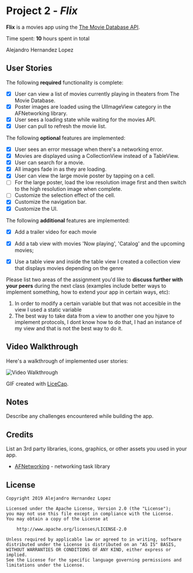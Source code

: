 # Project 2 - *Flix*

**Flix** is a movies app using the [The Movie Database API](http://docs.themoviedb.apiary.io/#).

Time spent: **10** hours spent in total

Alejandro Hernandez Lopez

## User Stories

The following **required** functionality is complete:

- [x] User can view a list of movies currently playing in theaters from The Movie Database.
- [x] Poster images are loaded using the UIImageView category in the AFNetworking library.
- [x] User sees a loading state while waiting for the movies API.
- [x] User can pull to refresh the movie list.

The following **optional** features are implemented:

- [x] User sees an error message when there's a networking error.
- [x] Movies are displayed using a CollectionView instead of a TableView.
- [x] User can search for a movie.
- [x] All images fade in as they are loading.
- [x] User can view the large movie poster by tapping on a cell.
- [ ] For the large poster, load the low resolution image first and then switch to the high resolution image when complete.
- [ ] Customize the selection effect of the cell.
- [x] Customize the navigation bar.
- [x] Customize the UI.

The following **additional** features are implemented:

- [x] Add a trailer video for each movie
- [x] Add a tab view with movies 'Now playing', 'Catalog' and the upcoming movies;
- [x] Use a table view and inside the table view I created a collection view that displays movies depending on the genre 



Please list two areas of the assignment you'd like to **discuss further with your peers** during the next class (examples include better ways to implement something, how to extend your app in certain ways, etc):

1. In order to modify a certain variable but that was not accesible in the view I used a static variable
2. The best way to take data from a view to another one you hjave to implement protocols, I dont know how to do that, I had an instance of my view and that is not the best way to do it.

## Video Walkthrough

Here's a walkthrough of implemented user stories:

<img src='http://g.recordit.co/VEmKMt4NgR.gif' title='Video Walkthrough' width='' alt='Video Walkthrough' />

GIF created with [LiceCap](Recordit).

## Notes

Describe any challenges encountered while building the app.

## Credits

List an 3rd party libraries, icons, graphics, or other assets you used in your app.

- [AFNetworking](https://github.com/AFNetworking/AFNetworking) - networking task library

## License

    Copyright 2019 Alejandro Hernandez Lopez

    Licensed under the Apache License, Version 2.0 (the "License");
    you may not use this file except in compliance with the License.
    You may obtain a copy of the License at

        http://www.apache.org/licenses/LICENSE-2.0

    Unless required by applicable law or agreed to in writing, software
    distributed under the License is distributed on an "AS IS" BASIS,
    WITHOUT WARRANTIES OR CONDITIONS OF ANY KIND, either express or implied.
    See the License for the specific language governing permissions and
    limitations under the License.
